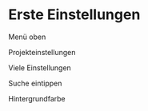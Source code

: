 # Erste Einstellungen

Menü oben

Projekteinstellungen

Viele Einstellungen

Suche eintippen

Hintergrundfarbe